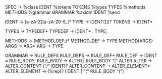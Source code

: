 SPEC -> %class IDENT %tokens TOKENS %types TYPES %methods METHODS %grammar GRAMMAR %axiom IDENT %end

IDENT -> [a-zA-Z][a-zA-Z0-9_]*
TYPE -> IDENT([])?
TOKENS -> IDENT*

TYPES -> TYPEDEF*
TYPEDEF -> IDENT* : TYPE;

METHODS -> (METHOD_DEF;)*
METHOD_DEF -> TYPE METHOD(ARGS)
ARGS -> ARG*
ARG -> TYPE

GRAMMAR -> RULE_DEFS
RULE_DEFS -> RULE_DEF*
RULE_DEF -> IDENT = RULE_BODY;
RULE_BODY -> ALTER | RULE_BODY "|" ALTER
ALTER -> ALTER_CONTENT ("/" IDENT)?
ALTER_CONTENT -> ALTER_ELEMENT*
ALTER_ELEMENT -> (%rep)? (IDENT | "(" RULE_BODY ")")